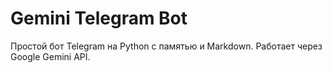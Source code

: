 # Gemini Telegram Bot

Простой бот Telegram на Python с памятью и Markdown. Работает через Google Gemini API.